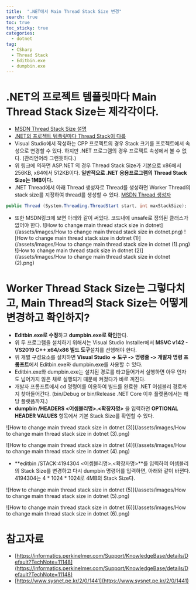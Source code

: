 ```yaml
---
title:  ".NET에서 Main Thread Stack Size 변경"
search: true
toc: true
toc_sticky: true
categories: 
  - dotnet
tag:
  - CSharp
  - Thread Stack
  - Editbin.exe
  - dumpbin.exe
---
```


# .NET의 프로젝트 템플릿마다 Main Thread Stack Size는 제각각이다.
- [MSDN Thread Stack Size 설명](https://docs.microsoft.com/en-us/windows/win32/procthread/thread-stack-size)
- [.NET의 프로젝트 템플릿마다 Thread Stack이 다름](https://www.xspdf.com/resolution/53193947.html)
- Visual Studio에서 작성하는 CPP 프로젝트의 경우 Stack 크기를 프로젝트에서 속성으로 변경할 수 있다. 하지만 .NET 프로그램의 경우 프로젝트 속성에서 볼 수 없다. (관리언어라 그런듯하다.)
- 위 링크에 의하면 ASP.NET 의 경우 Thread Stack Size가 기본으로 x86에서 256KB, x64에서 512KB이다. **일반적으로 .NET 응용프로그램의 Thread Stack Size는 1MB이다.**
- .NET Thread에서 아래 Thread 생성자로 Thread를 생성하면 Worker Thread의 stack size를 지정하여 thread를 생성할 수 있다. [MSDN Thread 생성자](https://docs.microsoft.com/en-us/dotnet/api/system.threading.thread.-ctor?redirectedfrom=MSDN&view=net-5.0#System_Threading_Thread__ctor_System_Threading_ThreadStart_System_Int32_)
```cs
public Thread (System.Threading.ThreadStart start, int maxStackSize);
```
- 또한 MSDN링크에 보면 아래와 같이 써있다. 코드내에 unsafe로 정의된 클래스가 없어야 한다.
![How to change main thread stack size in dotnet](/assets/images/How to change main thread stack size in dotnet.png)
![How to change main thread stack size in dotnet (1)](/assets/images/How to change main thread stack size in dotnet (1).png)
![How to change main thread stack size in dotnet (2)](/assets/images/How to change main thread stack size in dotnet (2).png)

# Worker Thread Stack Size는 그렇다치고, Main Thread의 Stack Size는 어떻게 변경하고 확인하지?
- **Editbin.exe로 수정**하고 **dumpbin.exe로 확인**한다.
- 위 두 프로그램을 설치하기 위해서는 Visual Studio Installer에서 **MSVC v142 - VS2019 C++ x64/x86 빌드 도구**설치를 선행해야 한다.
- 위 개별 구성요소를 설치하면 **Visual Studio -> 도구 -> 명령줄 -> 개발자 명령 프롬프트**에서 Editbin.exe와 dumpbin.exe를 사용할 수 있다.
- Editbin.exe와 dumpbin.exe는 설치된 경로를 타고들어가서 실행하면 아무 인자도 넘어가지 않은 채로 실행되기 때문에 켜졌다가 바로 꺼진다.
- 개발자 프롬프트에서 cd 명령어를 이용하여 빌드를 완료한 .NET 어셈블리 경로까지 찾아들어간다. (bin/Debug or bin/Release .NET Core 이후 플랫폼에서는 해당 플랫폼까지.)
- **dumpbin /HEADERS <어셈블리명>.<확장자명>** 을 입력하면 **OPTIONAL HEADER VALUES** 항목에서 기본 Stack Size를 확인할 수 있다.

![How to change main thread stack size in dotnet (3)](/assets/images/How to change main thread stack size in dotnet (3).png)

![How to change main thread stack size in dotnet (4)](/assets/images/How to change main thread stack size in dotnet (4).png)

- **editbin /STACK:4194304 <어셈블리명>.<확장자명>**를 입력하여 어셈블리의 Stack Size를 변경하고 다시 dumpbin 명령어를 입력하면, 아래와 같이 바뀐다. 4194304는 4 * 1024 * 1024로 4MB의 Stack Size다.

![How to change main thread stack size in dotnet (5)](/assets/images/How to change main thread stack size in dotnet (5).png)

![How to change main thread stack size in dotnet (6)](/assets/images/How to change main thread stack size in dotnet (6).png)

# 참고자료
- [https://informatics.perkinelmer.com/Support/KnowledgeBase/details/Default?TechNote=11148](https://informatics.perkinelmer.com/Support/KnowledgeBase/details/Default?TechNote=11148)
- [https://www.sysnet.pe.kr/2/0/1441](https://www.sysnet.pe.kr/2/0/1441)